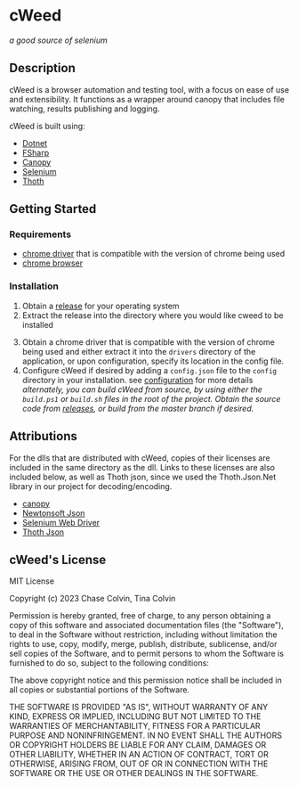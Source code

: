 # cWeed

*a good source of selenium* 

## Description

cWeed is a browser automation and testing tool, with a focus on ease of use and extensibility. It functions as a wrapper around canopy that includes file watching, results publishing and logging. 

cWeed is built using:
- [Dotnet](https://dotnet.microsoft.com/en-us/download/dotnet)
- [FSharp](https://fsharp.org/) 
- [Canopy](https://github.com/lefthandedgoat/canopy)
- [Selenium](https://www.selenium.dev/) 
- [Thoth](https://thoth-org.github.io/Thoth.Json/)

 ## Getting Started 

 ### Requirements 

 - [chrome driver](https://chromedriver.storage.googleapis.com/index.html) that is compatible with the version of chrome being used 
 - [chrome browser](https://www.google.com/chrome/)

 ### Installation

<!-- TODO: Link to latest release here -->
1. Obtain a [release]() for your operating system
2. Extract the release into the directory where you would like cweed to be 
installed
<!-- TODO: Link to Configuration page -->
3. Obtain a chrome driver that is compatible with the version of chrome being used and 
either extract it into the `drivers` directory of the application, or upon configuration, 
specify its location in the config file.
4. Configure cWeed if desired by adding a `config.json` file to the `config`
directory in your installation. see [configuration]() for more details
*alternately, you can build cWeed from source, by using either the `build.ps1` or 
`build.sh` files in the root of the project. Obtain the source code from [releases](),
or build from the master branch if desired.*

## Attributions 

For the dlls that are distributed with cWeed, copies of their licenses are included 
in the same directory as the dll. Links to these licenses are also included 
below, as well as Thoth json, since we used the Thoth.Json.Net library in our project 
for decoding/encoding.  

* [canopy](https://github.com/lefthandedgoat/canopy/blob/master/LICENSE.md)
* [Newtonsoft Json](https://github.com/JamesNK/Newtonsoft.Json/blob/master/LICENSE.md) 
* [Selenium Web Driver](https://github.com/SeleniumHQ/selenium/blob/trunk/LICENSE)
* [Thoth Json](https://github.com/thoth-org/Thoth.Json.Net/blob/main/LICENSE.md)
<!-- * [Chromedriver](https://chromedriver.storage.googleapis.com/index.html) *in the 
case of chromedriver, with each version you can download a license file is included.
currently, one is included for each driver currently distributed with this project, 
though we may take chromedriver out and require manual installtion in the future.* -->

## cWeed's License

MIT License

Copyright (c) 2023 Chase Colvin, Tina Colvin

Permission is hereby granted, free of charge, to any person obtaining a copy
of this software and associated documentation files (the "Software"), to deal
in the Software without restriction, including without limitation the rights
to use, copy, modify, merge, publish, distribute, sublicense, and/or sell
copies of the Software, and to permit persons to whom the Software is
furnished to do so, subject to the following conditions:

The above copyright notice and this permission notice shall be included in all
copies or substantial portions of the Software.

THE SOFTWARE IS PROVIDED "AS IS", WITHOUT WARRANTY OF ANY KIND, EXPRESS OR
IMPLIED, INCLUDING BUT NOT LIMITED TO THE WARRANTIES OF MERCHANTABILITY,
FITNESS FOR A PARTICULAR PURPOSE AND NONINFRINGEMENT. IN NO EVENT SHALL THE
AUTHORS OR COPYRIGHT HOLDERS BE LIABLE FOR ANY CLAIM, DAMAGES OR OTHER
LIABILITY, WHETHER IN AN ACTION OF CONTRACT, TORT OR OTHERWISE, ARISING FROM,
OUT OF OR IN CONNECTION WITH THE SOFTWARE OR THE USE OR OTHER DEALINGS IN THE
SOFTWARE.